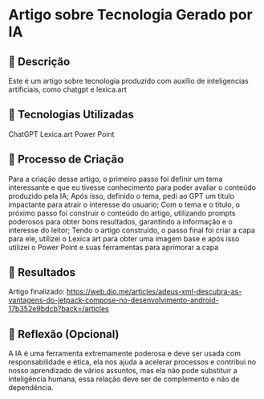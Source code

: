 # Artigo sobre Tecnologia Gerado por IA

## 📒 Descrição
Este é um artigo sobre tecnologia produzido com auxilio de inteligencias artificiais, como chatgpt e lexica.art

## 🤖 Tecnologias Utilizadas
ChatGPT
Lexica.art
Power Point

## 🧐 Processo de Criação
Para a criação desse artigo, o primeiro passo foi definir um tema interessante e que eu tivesse conhecimento para poder avaliar o conteúdo produzido pela IA;
Após isso, definido o tema, pedi ao GPT um titulo impactante para atrair o interesse do usuario;
Com o tema e o titulo, o próximo passo foi construir o conteúdo do artigo, utilizando prompts poderosos para obter bons resultados, garantindo a informação e o interesse do leitor;
Tendo o artigo construído, o passo final foi criar a capa para ele, utilizei o Lexica art para obter uma imagem base e após isso utilizei o Power Point e suas ferramentas para aprimorar a capa

## 🚀 Resultados
Artigo finalizado:
https://web.dio.me/articles/adeus-xml-descubra-as-vantagens-do-jetpack-compose-no-desenvolvimento-android-17b352e9bdcb?back=/articles

## 💭 Reflexão (Opcional)
A IA é uma ferramenta extremamente poderosa e deve ser usada com responsabilidade e ética, ela nos ajuda a acelerar processos e contribui no nosso aprendizado de vários assuntos, mas ela não pode substituir a inteligência humana, essa relação deve ser de complemento e não de dependência.
